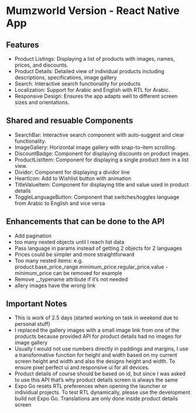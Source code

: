 # Mumzworld Version - React Native App

## Features
- Product Listings: Displaying a list of products with images, names, prices, and discounts.
- Product Details: Detailed view of individual products including descriptions, specifications, image gallery
- Search: Interactive search functionality for products
- Localization: Support for Arabic and English with RTL for Arabic.
- Responsive Design: Ensures the app adapts well to different screen sizes and orientations.

## Shared and resuable Components
- SearchBar: Interactive search component with auto-suggest and clear functionality.
- ImageGallery: Horizontal image gallery with snap-to-item scrolling.
- DiscountBadge: Component for displaying discounts on product images.
- ProductListItem: Component for displaying a single product item in a list view.
- Dividor: Component for displaying a dividor line
- HeartIcon: Add to Wishlist button with animation
- TitleValueItem: Component for displaying title and value used in product details
- ToggleLanguageButton: Component that switches/toggles language from Arabic to English and vice versa

## Enhancements that can be done to the API

- Add pagination
- too many nested objects until I reach list data
- Pass language in params instead of getting 2 objects for 2 languages
- Prices could be simpler and more straightforward
- Too many nested items: e.g. product.base_price_range.minimum_price.regular_price.value - minimum_price can be removed for example
- Remove __typename attribute if it’s not needed
- allery images have the wrong link


## Important Notes
- This is work of 2.5 days (started working on task in weekend due to personal stuff)
- I replaced the gallery images with a small image link from one of the products because provided API for product details had no images for image gallery
- Usually I would not use numbers directly in paddings and margins, I use a transformative function for height and width based on my current screen height and width and also the designs height and width. To ensure pixel perfect ui and responsive ui for all devices.
- Product details of course should be based on id, but since I was asked to use this API that’s why product details screen is always the same
- Expo Go resets RTL preferences when opening the launcher or individual projects. To test RTL dynamically, please use the development build not Expo Go.
Translations are only done inside product details screen
